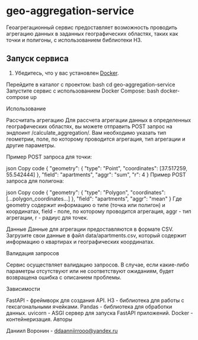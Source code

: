 # geo-aggregation-service

Геоагрегационный сервис предоставляет возможность проводить агрегацию данных в заданных географических областях, таких как точки и полигоны, с использованием библиотеки H3.

## Запуск сервиса

1. Убедитесь, что у вас установлен [Docker](https://www.docker.com/).

Перейдите в каталог с проектом:
bash
cd geo-aggregation-service
Запустите сервис с использованием Docker Compose:
bash
docker-compose up


Использование

Рассчитать агрегацию
Для рассчета агрегации данных в определенных географических областях, вы можете отправить POST запрос на эндпоинт /calculate_aggregation/. Вам необходимо указать тип геометрии, поле, по которому проводится агрегация, тип агрегации и другие параметры.

Пример POST запроса для точки:

json
Copy code
{
  "geometry": {
    "type": "Point",
    "coordinates": [37.517259, 55.542444]
  },
  "field": "apartments",
  "aggr": "sum",
  "r": 4
}
Пример POST запроса для полигона:

json
Copy code
{
  "geometry": {
    "type": "Polygon",
    "coordinates": [...polygon_coordinates...]
  },
  "field": "apartments",
  "aggr": "mean"
}
Где geometry содержит информацию о типе (точка или полигон) и координатах, field - поле, по которому проводится агрегация, aggr - тип агрегации, r - радиус для точек.

Данные
Данные для агрегации предоставляются в формате CSV. Загрузите свои данные в файл data/apartments.csv, который содержит информацию о квартирах и географических координатах.

Валидация запросов

Сервис осуществляет валидацию запросов. В случае, если какие-либо параметры отсутствуют или не соответствуют ожиданиям, будет возвращена ошибка с описанием проблемы.

Зависимости

FastAPI - фреймворк для создания API.
H3 - библиотека для работы с гексагональными ячейками.
Pandas - библиотека для обработки данных.
uvicorn - ASGI сервер для запуска FastAPI приложений.
Docker - контейнеризация.
Авторы

Даниил Воронин - ddaanniirrooo@yandex.ru

